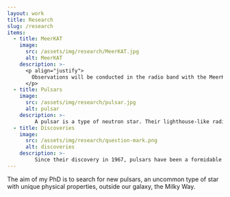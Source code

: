 ```yaml
---
layout: work
title: Research
slug: /research
items:
  - title: MeerKAT
    image:
      src: /assets/img/research/MeerKAT.jpg
      alt: MeerKAT
    description: >-
      <p align="justify">
        Observations will be conducted in the radio band with the MeerKAT telescope, a radio dish interferometer approaching completion in South Africa. The MeerKAT telescope is a precursor of the mid-frequency component of the Square Kilometer Array, an international project to build the largest radio interferometer ever designed. MeerKAT is located in South Africa, in the Karoo desert. It will be the most sensitive radio interferometer in its wavelength range. It consists of 64 Gregorian dishes, each of 13.96m diameter. The furthest dishes have a maximum separation of 8 km. This project is part of a larger MeerKAT pulsar survey, TRAPUM. Image: South African Radio Astronomy Observatory
      </p>
  - title: Pulsars
    image:
      src: /assets/img/research/pulsar.jpg
      alt: pulsar
    description: >-
         A pulsar is a type of neutron star. Their lighthouse-like radio beams are observed as pulses from the Earth. These collapsed stars are amongst the most extreme objects of the Universe - they are some of the fastest spinning stars (usually, they undergo one complete revolution in less than a few seconds); they are the smallest and densest stars, with approximately the mass of our Sun contained in a radius of a few tens of kilometres; and they have the strongest stellar magnetic fields. Image: 123RF
  - title: Discoveries
    image:
      src: /assets/img/research/question-mark.png
      alt: discoveries
    description: >-
         Since their discovery in 1967, pulsars have been a formidable “laboratory” for several fields of science. Their pulses can have a better ability in timekeeping than atomic clocks. Any variations in the timing of these pulses can be an indicator of astrophysical processes such as gravitational waves, companion stars, planets, superdense matter states, relativistic plasma mechanisms, etc. In addition, by extending the extragalactic sample of known pulsars, we will be able to perform Magellanic Cloud neutron star population studies. For example, we could understand better how galactic metallicity affects the formation of neutron stars, or predict double neutron star merger rates. Finally, the dispersion and scattering of radio waves by the ISM give an estimation of its structure between us and the Magellanic Clouds.
---
```


The aim of my PhD is to search for new pulsars, an uncommon type of star with unique physical properties, outside our galaxy, the Milky Way.
<br />
<br />
